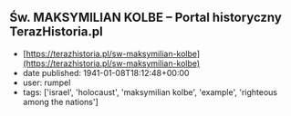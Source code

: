 ## Św. MAKSYMILIAN KOLBE – Portal historyczny TerazHistoria.pl
 - [https://terazhistoria.pl/sw-maksymilian-kolbe](https://terazhistoria.pl/sw-maksymilian-kolbe)
 - date published: 1941-01-08T18:12:48+00:00
 - user: rumpel
 - tags: ['israel', 'holocaust', 'maksymilian kolbe', 'example', 'righteous among the nations']

